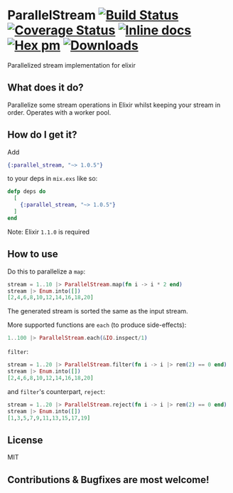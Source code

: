 # ParallelStream [![Build Status](https://travis-ci.org/beatrichartz/parallel_stream.svg?branch=master)](https://travis-ci.org/beatrichartz/parallel_stream) [![Coverage Status](https://coveralls.io/repos/github/beatrichartz/parallel_stream/badge.svg?branch=master)](https://coveralls.io/github/beatrichartz/parallel_stream?branch=master) [![Inline docs](http://inch-ci.org/github/beatrichartz/parallel_stream.svg?branch=master)](http://inch-ci.org/github/beatrichartz/parallel_stream) [![Hex pm](http://img.shields.io/hexpm/v/parallel_stream.svg?style=flat)](https://hex.pm/packages/parallel_stream) [![Downloads](https://img.shields.io/hexpm/dw/parallel_stream.svg?style=flat)](https://hex.pm/packages/parallel_stream)
Parallelized stream implementation for elixir

## What does it do?

Parallelize some stream operations in Elixir whilst keeping your stream in order.
Operates with a worker pool.

## How do I get it?

Add
```elixir
{:parallel_stream, "~> 1.0.5"}
```
to your deps in `mix.exs` like so:

```elixir
defp deps do
  [
    {:parallel_stream, "~> 1.0.5"}
  ]
end
```

Note: Elixir `1.1.0` is required

## How to use

Do this to parallelize a `map`:

````elixir
stream = 1..10 |> ParallelStream.map(fn i -> i * 2 end)
stream |> Enum.into([])
[2,4,6,8,10,12,14,16,18,20]
````

The generated stream is sorted the same as the input stream. 

More supported functions are `each` (to produce side-effects):

````elixir
1..100 |> ParallelStream.each(&IO.inspect/1)
````

`filter`:

````elixir
stream = 1..20 |> ParallelStream.filter(fn i -> i |> rem(2) == 0 end)
stream |> Enum.into([])
[2,4,6,8,10,12,14,16,18,20]
````

and `filter`'s counterpart, `reject`:

````elixir
stream = 1..20 |> ParallelStream.reject(fn i -> i |> rem(2) == 0 end)
stream |> Enum.into([])
[1,3,5,7,9,11,13,15,17,19]
````

## License

MIT

## Contributions & Bugfixes are most welcome!
